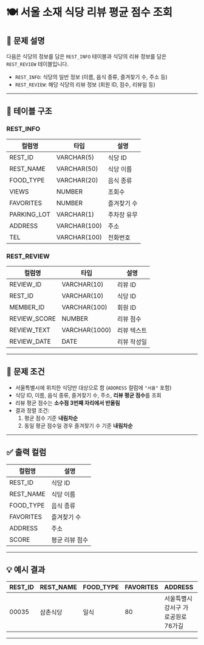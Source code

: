 # 🍽️ 서울 소재 식당 리뷰 평균 점수 조회

## 📘 문제 설명

다음은 식당의 정보를 담은 `REST_INFO` 테이블과 식당의 리뷰 정보를 담은 `REST_REVIEW` 테이블입니다.

- `REST_INFO`: 식당의 일반 정보 (이름, 음식 종류, 즐겨찾기 수, 주소 등)
- `REST_REVIEW`: 해당 식당의 리뷰 정보 (회원 ID, 점수, 리뷰일 등)

---

## 📂 테이블 구조

### REST_INFO

| 컬럼명       | 타입        | 설명             |
|--------------|-------------|------------------|
| REST_ID      | VARCHAR(5)  | 식당 ID          |
| REST_NAME    | VARCHAR(50) | 식당 이름        |
| FOOD_TYPE    | VARCHAR(20) | 음식 종류        |
| VIEWS        | NUMBER      | 조회수           |
| FAVORITES    | NUMBER      | 즐겨찾기 수      |
| PARKING_LOT  | VARCHAR(1)  | 주차장 유무      |
| ADDRESS      | VARCHAR(100)| 주소             |
| TEL          | VARCHAR(100)| 전화번호         |

### REST_REVIEW

| 컬럼명        | 타입        | 설명            |
|---------------|-------------|-----------------|
| REVIEW_ID     | VARCHAR(10) | 리뷰 ID         |
| REST_ID       | VARCHAR(10) | 식당 ID         |
| MEMBER_ID     | VARCHAR(100)| 회원 ID         |
| REVIEW_SCORE  | NUMBER      | 리뷰 점수       |
| REVIEW_TEXT   | VARCHAR(1000)| 리뷰 텍스트    |
| REVIEW_DATE   | DATE        | 리뷰 작성일     |

---

## 🎯 문제 조건

- 서울특별시에 위치한 식당만 대상으로 함 (`ADDRESS` 컬럼에 `"서울"` 포함)
- 식당 ID, 이름, 음식 종류, 즐겨찾기 수, 주소, **리뷰 평균 점수**를 조회
- 리뷰 평균 점수는 **소수점 3번째 자리에서 반올림**
- 결과 정렬 조건:
  1. 평균 점수 기준 **내림차순**
  2. 동일 평균 점수일 경우 즐겨찾기 수 기준 **내림차순**

---

## ✅ 출력 컬럼

| 컬럼명      | 설명             |
|-------------|------------------|
| REST_ID     | 식당 ID          |
| REST_NAME   | 식당 이름        |
| FOOD_TYPE   | 음식 종류        |
| FAVORITES   | 즐겨찾기 수      |
| ADDRESS     | 주소             |
| SCORE       | 평균 리뷰 점수   |

---

## 💡 예시 결과

| REST_ID | REST_NAME | FOOD_TYPE | FAVORITES | ADDRESS                             | SCORE |
|---------|-----------|-----------|-----------|-------------------------------------|-------|
| 00035   | 삼촌식당   | 일식      | 80        | 서울특별시 강서구 가로공원로76가길 | 4.5   |

---
